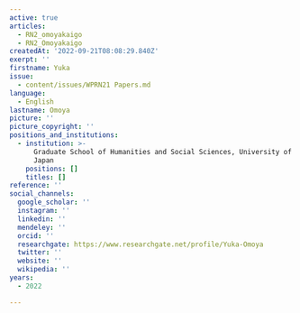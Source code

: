 ```yaml
---
active: true
articles:
  - RN2_omoyakaigo
  - RN2_Omoyakaigo
createdAt: '2022-09-21T08:08:29.840Z'
exerpt: ''
firstname: Yuka
issue:
  - content/issues/WPRN21 Papers.md
language:
  - English
lastname: Omoya
picture: ''
picture_copyright: ''
positions_and_institutions:
  - institution: >-
      Graduate School of Humanities and Social Sciences, University of Tsukuba,
      Japan
    positions: []
    titles: []
reference: ''
social_channels:
  google_scholar: ''
  instagram: ''
  linkedin: ''
  mendeley: ''
  orcid: ''
  researchgate: https://www.researchgate.net/profile/Yuka-Omoya
  twitter: ''
  website: ''
  wikipedia: ''
years:
  - 2022

---
```

